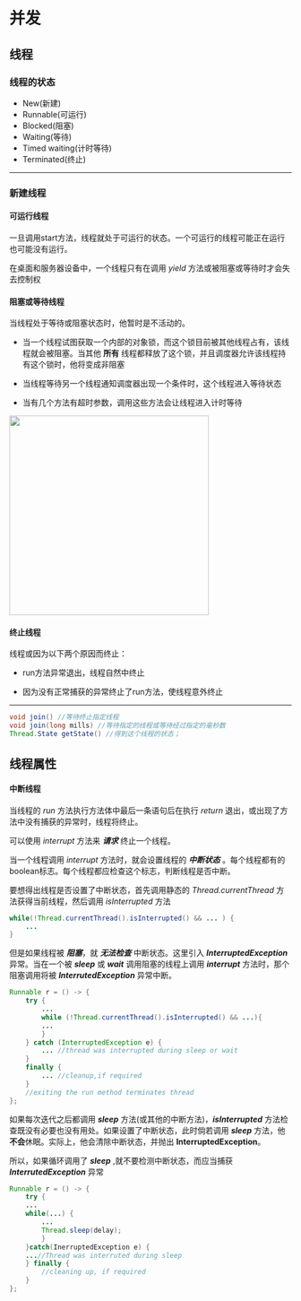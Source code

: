 # 并发

## 线程

### 线程的状态

- New(新建)
- Runnable(可运行)
- Blocked(阻塞)
- Waiting(等待)
- Timed waiting(计时等待)
- Terminated(终止)

---

### 新建线程

#### 可运行线程

一旦调用start方法，线程就处于可运行的状态。一个可运行的线程可能正在运行也可能没有运行。

在桌面和服务器设备中，一个线程只有在调用 *yield* 方法或被阻塞或等待时才会失去控制权

#### 阻塞或等待线程

当线程处于等待或阻塞状态时，他暂时是不活动的。

- 当一个线程试图获取一个内部的对象锁，而这个锁目前被其他线程占有，该线程就会被阻塞。当其他 **所有** 线程都释放了这个锁，并且调度器允许该线程持有这个锁时，他将变成非阻塞

- 当线程等待另一个线程通知调度器出现一个条件时，这个线程进入等待状态

- 当有几个方法有超时参数，调用这些方法会让线程进入计时等待

<img title="" src="file:///home/zhihuanzhihuan/图片/bluetooth/weread_image_288904083766331.jpeg" alt="" width="356">

#### 终止线程

线程或因为以下两个原因而终止：

- run方法异常退出，线程自然中终止

- 因为没有正常捕获的异常终止了run方法，使线程意外终止

---

```java
void join() //等待终止指定线程
void join(long mills) //等待指定的线程或等待经过指定的毫秒数
Thread.State getState() //得到这个线程的状态；
```

## 线程属性

#### 中断线程

当线程的 *run* 方法执行方法体中最后一条语句后在执行 *return* 退出，或出现了方法中没有捕获的异常时，线程将终止。

可以使用 *interrupt* 方法来 ***请求*** 终止一个线程。

当一个线程调用 *interrupt* 方法时，就会设置线程的 ***中断状态*** 。每个线程都有的boolean标志。每个线程都应检查这个标志，判断线程是否中断。

要想得出线程是否设置了中断状态，首先调用静态的 *Thread.currentThread* 方法获得当前线程，然后调用 *isInterrupted* 方法

```java
while(!Thread.currentThread().isInterrupted() && ... ) {
    ...
}
```

但是如果线程被 ***阻塞***，就 ***无法检查*** 中断状态。这里引入 ***InterruptedException*** 异常。当在一个被 ***sleep*** 或 ***wait*** 调用阻塞的线程上调用 ***interrupt*** 方法时，那个阻塞调用将被 ***InterrutedException*** 异常中断。

```java
Runnable r = () -> {
    try {
        ...
        while (!Thread.currentThread().isInterrupted() && ...){
        ...
        }
    } catch (InterruptedException e) {
        ... //thread was interrupted during sleep or wait
    }
    finally {
        ... //cleanup,if required
    }
    //exiting the run method terminates thread 
};
```

如果每次迭代之后都调用 ***sleep*** 方法(或其他的中断方法)，***isInterrupted*** 方法检查既没有必要也没有用处。如果设置了中断状态，此时倘若调用 ***sleep*** 方法，他**不会**休眠。实际上，他会清除中断状态，并抛出 **InterruptedException**。

所以，如果循环调用了 ***sleep*** ,就不要检测中断状态，而应当捕获 ***InterrutedException*** 异常

```java
Runnable r = () -> {
    try {
    ...
    while(...) {
        ...
        Thread.sleep(delay);
        }
    }catch(InerruptedException e) {
    ...//Thread was interruted during sleep
    } finally {
        //cleaning up, if required
    }
};
```
